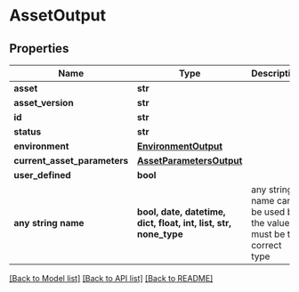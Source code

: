 # AssetOutput


## Properties
Name | Type | Description | Notes
------------ | ------------- | ------------- | -------------
**asset** | **str** |  | 
**asset_version** | **str** |  | 
**id** | **str** |  | 
**status** | **str** |  | 
**environment** | [**EnvironmentOutput**](EnvironmentOutput.md) |  | 
**current_asset_parameters** | [**AssetParametersOutput**](AssetParametersOutput.md) |  | 
**user_defined** | **bool** |  | 
**any string name** | **bool, date, datetime, dict, float, int, list, str, none_type** | any string name can be used but the value must be the correct type | [optional]

[[Back to Model list]](../README.md#documentation-for-models) [[Back to API list]](../README.md#documentation-for-api-endpoints) [[Back to README]](../README.md)



